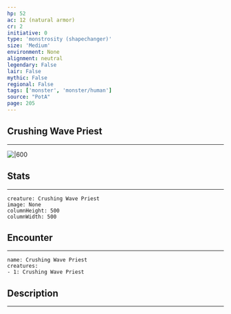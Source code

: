 ```yaml
---
hp: 52
ac: 12 (natural armor)
cr: 2
initiative: 0
type: 'monstrosity (shapechanger)'    
size: 'Medium'
environment: None
alignment: neutral
legendary: False
lair: False
mythic: False
regional: False
tags: ['monster', 'monster/human']
source: "PotA"
page: 205
---
```


## Crushing Wave Priest
---

![|600](D:/Program%20Files/5e.tools/img/bestiary/PotA/Crushing%20Wave%20Priest.jpg)

## Stats
---

```statblock
creature: Crushing Wave Priest
image: None
columnHeight: 500
columnWidth: 500
```

## Encounter
---

```encounter-table
name: Crushing Wave Priest
creatures:
- 1: Crushing Wave Priest
```

## Description
---





